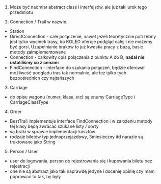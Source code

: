 1. Może być nadmiar abstract class i interfejsów, ale już taki urok tego przedmiotu

2. Connection / Trail w nazwie. 
- Station
- DirectConnection - całe połączenie, nawet jeżeli teoretycznie potrzebny jest
tylko wycinek trasy, bo KOLEO oferuje podgląd całej i nie możemy być gorsi, Uzupełnianie
braków to już kwestia pracy z bazą, basic metody zaimplementowane
- Connection - całkowity opis połączenia z punktu A do B, **nadal nie ustaliliśmy co z cenami**
- FindConnection - interface do szukania połączeń, będzie oferował możliwość podglądu tras
tak normalnie, ale też tylko tych bezpośrednich czy najtańszych

3. Carriage
- do opisu wagonu (numer, klasa, etc) są enumy CarriageType i CarriageClassType

4. Order
- BestTrail implementuje interface FindConnection i w założeniu metody tej klasy
będą zwracać szukane listy / sorty
- są braki w sprawie implementacji kosztów
- rodzaje biletów typ jednoprzejazdowy, 3miesieczny itd narazie są traktowane jako String

5. Person / User
- user do logowania, person do rejestrowania się i kupowania biletu bez rejestracji
- one nie są abstract jako tak naprawdę jedyne i docenię opinię czy mam poprawiać to tak, by były
